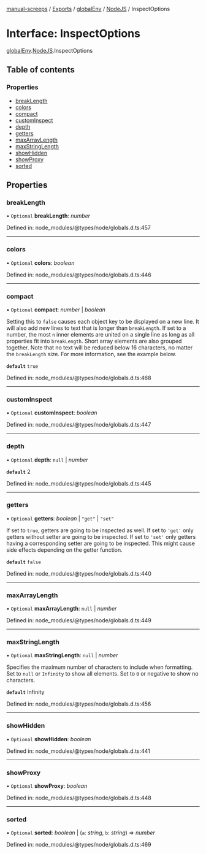 [manual-screeps](../README.md) / [Exports](../modules.md) / [globalEnv](../modules/globalenv.md) / [NodeJS](../modules/globalenv.nodejs.md) / InspectOptions

# Interface: InspectOptions

[globalEnv](../modules/globalenv.md).[NodeJS](../modules/globalenv.nodejs.md).InspectOptions

## Table of contents

### Properties

- [breakLength](globalenv.nodejs.inspectoptions.md#breaklength)
- [colors](globalenv.nodejs.inspectoptions.md#colors)
- [compact](globalenv.nodejs.inspectoptions.md#compact)
- [customInspect](globalenv.nodejs.inspectoptions.md#custominspect)
- [depth](globalenv.nodejs.inspectoptions.md#depth)
- [getters](globalenv.nodejs.inspectoptions.md#getters)
- [maxArrayLength](globalenv.nodejs.inspectoptions.md#maxarraylength)
- [maxStringLength](globalenv.nodejs.inspectoptions.md#maxstringlength)
- [showHidden](globalenv.nodejs.inspectoptions.md#showhidden)
- [showProxy](globalenv.nodejs.inspectoptions.md#showproxy)
- [sorted](globalenv.nodejs.inspectoptions.md#sorted)

## Properties

### breakLength

• `Optional` **breakLength**: *number*

Defined in: node_modules/@types/node/globals.d.ts:457

___

### colors

• `Optional` **colors**: *boolean*

Defined in: node_modules/@types/node/globals.d.ts:446

___

### compact

• `Optional` **compact**: *number* \| *boolean*

Setting this to `false` causes each object key
to be displayed on a new line. It will also add new lines to text that is
longer than `breakLength`. If set to a number, the most `n` inner elements
are united on a single line as long as all properties fit into
`breakLength`. Short array elements are also grouped together. Note that no
text will be reduced below 16 characters, no matter the `breakLength` size.
For more information, see the example below.

**`default`** `true`

Defined in: node_modules/@types/node/globals.d.ts:468

___

### customInspect

• `Optional` **customInspect**: *boolean*

Defined in: node_modules/@types/node/globals.d.ts:447

___

### depth

• `Optional` **depth**: ``null`` \| *number*

**`default`** 2

Defined in: node_modules/@types/node/globals.d.ts:445

___

### getters

• `Optional` **getters**: *boolean* \| ``"get"`` \| ``"set"``

If set to `true`, getters are going to be
inspected as well. If set to `'get'` only getters without setter are going
to be inspected. If set to `'set'` only getters having a corresponding
setter are going to be inspected. This might cause side effects depending on
the getter function.

**`default`** `false`

Defined in: node_modules/@types/node/globals.d.ts:440

___

### maxArrayLength

• `Optional` **maxArrayLength**: ``null`` \| *number*

Defined in: node_modules/@types/node/globals.d.ts:449

___

### maxStringLength

• `Optional` **maxStringLength**: ``null`` \| *number*

Specifies the maximum number of characters to
include when formatting. Set to `null` or `Infinity` to show all elements.
Set to `0` or negative to show no characters.

**`default`** Infinity

Defined in: node_modules/@types/node/globals.d.ts:456

___

### showHidden

• `Optional` **showHidden**: *boolean*

Defined in: node_modules/@types/node/globals.d.ts:441

___

### showProxy

• `Optional` **showProxy**: *boolean*

Defined in: node_modules/@types/node/globals.d.ts:448

___

### sorted

• `Optional` **sorted**: *boolean* \| (`a`: *string*, `b`: *string*) => *number*

Defined in: node_modules/@types/node/globals.d.ts:469

